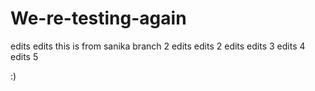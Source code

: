 # We-re-testing-again
edits edits
this is from sanika branch 2
edits edits 2
edits edits 3
edits 4
edits 5

:)
